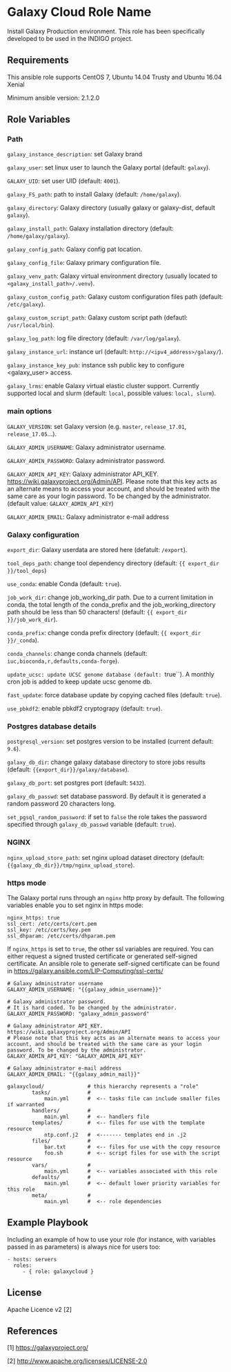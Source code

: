 Galaxy Cloud Role Name
======================

Install Galaxy Production environment.
This role has been specifically developed to be used in the INDIGO project.

Requirements
------------
This ansible role supports CentOS 7, Ubuntu 14.04 Trusty and Ubuntu 16.04 Xenial

Minimum ansible version: 2.1.2.0

Role Variables
--------------

### Path ###

``galaxy_instance_description``: set Galaxy brand

``galaxy_user``: set linux user to launch the Galaxy portal (default: ``galaxy``).

``GALAXY_UID``: set user UID (default: ``4001``).

``galaxy_FS_path``: path to install Galaxy (default: ``/home/galaxy``).

``galaxy_directory``: Galaxy directory (usually galaxy or galaxy-dist, default ``galaxy``).

``galaxy_install_path``: Galaxy installation directory (default: ``/home/galaxy/galaxy``).

``galaxy_config_path``: Galaxy config pat location.

``galaxy_config_file``: Galaxy primary configuration file.

``galaxy_venv_path``:  Galaxy virtual environment directory (usually located to ``<galaxy_install_path>/.venv``).

``galaxy_custom_config_path``: Galaxy custom configuration files path (default: ``/etc/galaxy``).

``galaxy_custom_script_path``: Galaxy custom script path (defautl: ``/usr/local/bin``).

``galaxy_log_path``: log file directory (default: ``/var/log/galaxy``).

``galaxy_instance_url``: instance url (default:  ``http://<ipv4_address>/galaxy/``).

``galaxy_instance_key_pub``: instance ssh public key to configure <galaxy_user> access.

``galaxy_lrms``: enable  Galaxy virtual elastic cluster support. Currently supported local and slurm (default: ``local``, possible values: ``local, slurm``).

### main options ###

``GALAXY_VERSION``: set Galaxy version (e.g. ``master``, ``release_17.01``, ``release_17.05``...).

``GALAXY_ADMIN_USERNAME``: Galaxy administrator username.

``GALAXY_ADMIN_PASSWORD``: Galaxy administrator password.

``GALAXY_ADMIN_API_KEY``: Galaxy administrator API_KEY. https://wiki.galaxyproject.org/Admin/API. Please note that this key acts as an alternate means to access your account, and should be treated with the same care as your login password. To be changed by the administrator.(default value: ``GALAXY_ADMIN_API_KEY``)

``GALAXY_ADMIN_EMAIL``: Galaxy administrator e-mail address

### Galaxy configuration ###

``export_dir``: Galaxy userdata are stored here (defatult: ``/export``).

``tool_deps_path``: change tool dependency directory (default: ``{{ export_dir }}/tool_deps``)

``use_conda``: enable Conda (default: ``true``).

``job_work_dir``: change job_working_dir path. Due to a current limitation in conda, the total length of the conda_prefix and the job_working_directory path should be less than 50 characters! (default: ``{{ export_dir }}/job_work_dir``).

``conda_prefix``: change conda prefix directory (default: ``{{ export_dir }}/_conda``).

``conda_channels``: change conda channels (default: ``iuc,bioconda,r,defaults,conda-forge``).

``update_ucsc: update UCSC genome database (default: ``true``). A monthly cron job is added to keep update ucsc genome db.

``fast_update``: force database update by copying cached files (default: ``true``).

``use_pbkdf2``: enable pbkdf2 cryptograpy (default: ``true``).

### Postgres database details ###

``postgresql_version``: set postgres version to be installed (current default: ``9.6``).

``galaxy_db_dir``: change galaxy database directory to store jobs results  (default: ``{{export_dir}}/galaxy/database``).

``galaxy_db_port``: set postgres port (default: ``5432``).

``galaxy_db_passwd``: set database password. By default it is generated a random password 20 characters long.

``set_pgsql_random_password``: if set to ``false`` the role takes the password specified through ``galaxy_db_passwd`` variable (default: ``true``).

### NGINX ###

``nginx_upload_store_path``: set nginx upload dataset directory (default: ``{{galaxy_db_dir}}/tmp/nginx_upload_store``).

### https mode ###

The Galaxy portal runs through an `nginx` http proxy by default. The following
variables enable you to set nginx in https mode:

```
nginx_https: true
ssl_cert: /etc/certs/cert.pem
ssl_key: /etc/certs/key.pem
ssl_dhparam: /etc/certs/dhparam.pem
```

If `nginx_https` is set to `true`, the other ssl variables are required.
You can either request a signed trusted certificate or generated self-signed
certificate. An ansible role to generate self-signed certificate can be found
in https://galaxy.ansible.com/LIP-Computing/ssl-certs/

```
# Galaxy administrator username
GALAXY_ADMIN_USERNAME: "{{galaxy_admin_username}}"

# Galaxy administrator password.
# It is hard coded. To be changed by the administrator.
GALAXY_ADMIN_PASSWORD: "galaxy_admin_password"

# Galaxy administrator API_KEY. https://wiki.galaxyproject.org/Admin/API
# Please note that this key acts as an alternate means to access your account, and should be treated with the same care as your login password. To be changed by the administrator.
GALAXY_ADMIN_API_KEY: "GALAXY_ADMIN_API_KEY"

# Galaxy administrator e-mail address
GALAXY_ADMIN_EMAIL: "{{galaxy_admin_mail}}"
```

```
galaxycloud/              # this hierarchy represents a "role"
        tasks/            #
            main.yml      #  <-- tasks file can include smaller files if warranted
        handlers/         #
            main.yml      #  <-- handlers file
        templates/        #  <-- files for use with the template resource
            ntp.conf.j2   #  <------- templates end in .j2
        files/            #
            bar.txt       #  <-- files for use with the copy resource
            foo.sh        #  <-- script files for use with the script resource
        vars/             #
            main.yml      #  <-- variables associated with this role
        defaults/         #
            main.yml      #  <-- default lower priority variables for this role
        meta/             #
            main.yml      #  <-- role dependencies

```

Example Playbook
----------------

Including an example of how to use your role (for instance, with variables passed in as parameters) is always nice for users too:

    - hosts: servers
      roles:
         - { role: galaxycloud }

License
-------

Apache Licence v2 [2]

References
-------

[1] https://galaxyproject.org/

[2] http://www.apache.org/licenses/LICENSE-2.0



